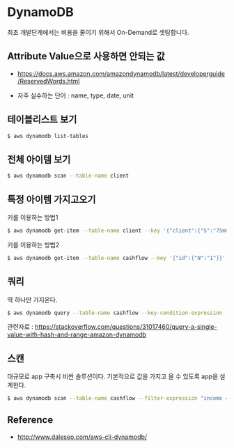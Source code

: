 # DynamoDB
최초 개발단계에서는 비용을 줄이기 위해서 On-Demand로 셋팅합니다.

## Attribute Value으로 사용하면 안되는 값
- https://docs.aws.amazon.com/amazondynamodb/latest/developerguide/ReservedWords.html

- 자주 실수하는 단어 : name, type, date, unit

## 테이블리스트 보기

```bash
$ aws dynamodb list-tables
```

## 전체 아이템 보기

```bash
$ aws dynamodb scan --table-name client
```

## 특정 아이템 가지고오기
키를 이용하는 방법1

```bash
$ aws dynamodb get-item --table-name client --key '{"client":{"S":"75mm-studio"}}'
```

키를 이용하는 방법2

```bash
$ aws dynamodb get-item --table-name cashflow --key '{"id":{"N":"1"}}'
```

## 쿼리
딱 하나만 가지온다.

```bash
$ aws dynamodb query --table-name cashflow --key-condition-expression 'id = :id' --expression-attribute-values '{":id": {"N":"1"}}'
```
관련자료 : https://stackoverflow.com/questions/31017460/query-a-single-value-with-hash-and-range-amazon-dynamodb


## 스캔
대규모로 app 구축시 비싼 솔루션이다.
기본적으로 값을 가지고 올 수 있도록 app을 설계한다.

```bash
$ aws dynamodb scan --table-name cashflow --filter-expression "income = :t" --expression-attribute-values '{":t":{"BOOL":true}}'
```



## Reference
- http://www.daleseo.com/aws-cli-dynamodb/
